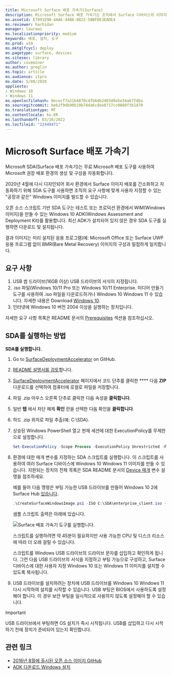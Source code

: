 ```yaml
---
title: Microsoft Surface 배포 가속기(Surface)
description: Microsoft Surface 배포 가속기는 조직에서 Surface 디바이스의 이미지를 다시 작성하기 위한 빠르고 간편한 배포 메커니즘을 제공합니다.
ms.assetid: E7991E90-4AAE-44B6-8822-58BFDE3EADE4
ms.reviewer: hachidan
manager: laurawi
ms.localizationpriority: medium
keywords: 배포, 설치, 도구
ms.prod: w10
ms.mktglfcycl: deploy
ms.pagetype: surface, devices
ms.sitesec: library
author: coveminer
ms.author: greglin
ms.topic: article
ms.audience: itpro
ms.date: 5/08/2020
appliesto:
- Windows 10
- Windows 11
ms.openlocfilehash: 0ececf7a21b4870c4fb6db2403d9a5e34a67fdba
ms.sourcegitcommit: beb2f9db90b19b74da6cdee8717cc0888f3b1d70
ms.translationtype: MT
ms.contentlocale: ko-KR
ms.lasthandoff: 03/16/2022
ms.locfileid: "12449471"
---
```

# <a name="microsoft-surface-deployment-accelerator"></a>Microsoft Surface 배포 가속기

Microsoft SDA(Surface 배포 가속기)는 무료 Microsoft 배포 도구를 사용하여 Microsoft 권장 배포 환경의 생성 및 구성을 자동화합니다.

2020년 4월에 다시 디자인되어 회사 환경에서 Surface 이미지 배포를 간소화하고 자동화하기 위해 SDA 도구를 사용하면 조직의 요구 사항에 맞게 사용자 지정할 수 있는 "공장과 같은" Windows 이미지를 빌드할 수 있습니다.

오픈 소스 스크립트 기반 SDA 도구는 테스트 또는 프로덕션 환경에서 WIM(Windows 이미지)을 만들 수 있는 Windows 10 ADK(Windows Assessment and Deployment Kit)를 활용합니다. 최신 ADK가 설치되어 있지 않은 경우 SDA 도구를 실행하면 다운로드 및 설치됩니다.

결과 이미지는 미리 설치된 응용 프로그램(예: Microsoft Office 또는 Surface UWP 응용 프로그램 없이 BMR(Bare Metal Recovery) 이미지의 구성과 밀접하게 일치합니다.

## <a name="requirements"></a>요구 사항

1. USB 썸 드라이브(16GB 이상) USB 드라이브의 서식이 지정됩니다.
2. .iso 파일(Windows 10/11 Pro 또는 Windows 10/11 Enterprise. 미디어 만들기 도구를 사용하여 .iso 파일을 다운로드하거나 Windows 10 Windows 11 수 있습니다. 자세한 내용은 Download [Windows 10](https://www.microsoft.com/software-download/windows10).
3. 인터넷에 Windows 10 버전 2004 이상을 실행하는 장치입니다.

자세한 요구 사항 목록은 README 문서의 [Prerequisites](https://github.com/microsoft/SurfaceDeploymentAccelerator/blob/master/README.md#prerequisites) 섹션을 참조하십시오.

## <a name="how-to-run-the-sda"></a>SDA를 실행하는 방법

**SDA를 실행합니다.**

1. Go to [SurfaceDeploymentAccelerator](https://github.com/microsoft/SurfaceDeploymentAccelerator) on GitHub. 
2. [README 설명서를 검토](https://github.com/microsoft/SurfaceDeploymentAccelerator/blob/master/README.md)합니다.
3. [SurfaceDeploymentAccelerator](https://github.com/microsoft/SurfaceDeploymentAccelerator) 페이지에서 코드 단추를 클릭한 **** 다음 **ZIP** 다운로드를 선택하여 컴퓨터에 로컬로 파일을 저장합니다.
4. 파일 .zip 마우스 오른쪽 단추로 클릭한 다음 속성을 **클릭합니다**.
5. 일반 **탭** 에서 차단 해제 **확인** 란을 선택한 다음 확인을 **클릭합니다**.
6. 하드 .zip 위치로 파일 추출(예: C:\SDA).
7. 상승된 Windows PowerShell 열고 현재 세션에 대한 ExecutionPolicy를 무제한으로 설정합니다.

    ```powershell
    Set-ExecutionPolicy -Scope Process -ExecutionPolicy Unrestricted -Force
    ```
8. 환경에 대한 매개 변수를 지정하는 SDA 스크립트를 실행합니다. 이 스크립트를 사용하여 여러 Surface 디바이스에 Windows 10 Windows 11 이미지를 만들 수 있습니다. 지원되는 장치의 전체 목록은 SDA README 문서의 [Device 매개](https://github.com/microsoft/SurfaceDeploymentAccelerator/blob/master/README.md#full-parameter-documentation) 변수 설명을 참조하세요. 

    예를 들어 다음 명령은 부팅 가능한 USB 드라이브를 만들어 Windows 10 2에 Surface Hub [있습니다](/surface-hub/surface-hub-2s-migrate-os).

    ```powershell
    .\CreateSurfaceWindowsImage.ps1 -ISO C:\SDA\enterprise_client.iso -OSSKU Enterprise -DestinationFolder C:\Output -Device SurfaceHub2 -CreateUSB $True
    ```
    샘플 스크립트 출력은 아래에 있습니다.

   ![Surface 배포 가속기 도구를 실행합니다.](images/sda1.png)

    스크립트를 실행하려면 약 45분이 필요하지만 사용 가능한 CPU 및 디스크 리소스에 따라 더 오래 걸릴 수 있습니다. 

    스크립트를 Windows USB 드라이브의 드라이브 문자를 삽입하고 확인하게 됩니다. 그런 다음 USB 드라이브의 서식을 지정하고 부팅 가능으로 구성하고, Surface 디바이스에 대한 사용자 지정 Windows 10 또는 Windows 11 이미지를 설치할 수 있도록 복사됩니다.

9. USB 드라이브를 설치하려는 장치에 USB 드라이브를 Windows 10 Windows 11 다시 시작하여 설치를 시작할 수 있습니다. USB 부팅은 BIOS에서 사용하도록 설정해야 합니다. 이 경우 보안 부팅을 일시적으로 사용하지 않도록 설정해야 할 수 있습니다.

> [!IMPORTANT]
> USB 드라이브에서 부팅하면 OS 설치가 즉시 시작됩니다. USB를 삽입하고 다시 시작하기 전에 장치가 준비되어 있는지 확인합니다. 

## <a name="related-links"></a>관련 링크

 - [2016년 8월에 출시된 오픈 소스 이미지 GitHub](https://techcommunity.microsoft.com/t5/surface-it-pro-blog/open-source-image-deployment-tool-released-on-github/ba-p/1314115)
 - [ADK 다운로드 Windows 설치](/windows-hardware/get-started/adk-install)

